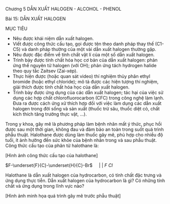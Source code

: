 Chương 5
DẪN XUẤT HALOGEN - ALCOHOL - PHENOL

Bài 15: DẪN XUẤT HALOGEN

MỤC TIÊU
- Nêu được khái niệm dẫn xuất halogen.
- Viết được công thức cấu tạo, gọi được tên theo danh pháp thay thế (C1-C5) và danh pháp thường của một vài dẫn xuất halogen thường gặp.
- Nêu được đặc điểm về tính chất vật lí của một số dẫn xuất halogen.
- Trình bày được tính chất hóa học cơ bản của dẫn xuất halogen: phản ứng thế nguyên tử halogen (với OH); phản ứng tách hydrogen halide theo quy tắc Zaitsev (Zai-xép).
- Thực hiện được (hoặc quan sát video) thí nghiệm thủy phân ethyl bromide (hoặc ethyl chloride); mô tả được các hiện tượng thí nghiệm, giải thích được tính chất hóa học của dẫn xuất halogen.
- Trình bày được ứng dụng của các dẫn xuất halogen; tác hại của việc sử dụng các hợp chất chlorofluorocarbon (CFC) trong công nghệ làm lạnh. Đưa ra được cách ứng xử thích hợp đối với việc làm dụng các dẫn xuất halogen trong đời sống và sản xuất (thuốc trừ sâu, thuốc diệt cỏ, chất kích thích tăng trưởng thực vật, ...).

Trong y khoa, gây mê là phương pháp làm bệnh nhân mất ý thức, phục hồi được sau một thời gian, không đau và đảm bảo an toàn trong suốt quá trình phẫu thuật. Halothane được dùng làm thuốc gây mê, phù hợp cho nhiều độ tuổi, ít ảnh hưởng đến sức khỏe của bệnh nhân trong và sau phẫu thuật. Công thức cấu tạo của phân tử halothane là:

[Hình ảnh công thức cấu tạo của halothane]

$F-\underset{F}{C}-\underset{H}{C}-Br$
$\quad|\ |$
$F\ Cl$

Halothane là dẫn xuất halogen của hydrocarbon, có tính chất đặc trưng và ứng dụng thực tiễn. Dẫn xuất halogen của hydrocarbon là gì? Có những tính chất và ứng dụng trong lĩnh vực nào?

[Hình ảnh minh họa quá trình gây mê trước phẫu thuật]